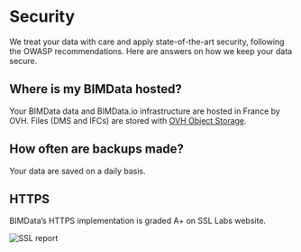 # Security
We treat your data with care and apply state-of-the-art security, following the OWASP recommendations. Here are answers on how we keep your data secure.

## Where is my BIMData hosted?
Your BIMData data and BIMData.io infrastructure are hosted in France by OVH. Files (DMS and IFCs) are stored with [OVH Object Storage](https://www.ovh.com/fr/public-cloud/object-storage/).

## How often are backups made?
Your data are saved on a daily basis.

## HTTPS
BIMData’s HTTPS implementation is graded A+ on SSL Labs website.

![SSL report](/assets/img/api/API-ssl-report.png)
